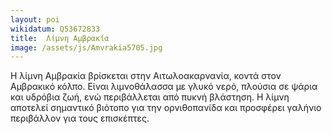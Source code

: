 ```yaml
---
layout: poi
wikidatum: Q53672833
title:  Λίμνη Αμβρακία
image: /assets/js/Amvrakia5705.jpg
---
```


Η λίμνη Αμβρακία βρίσκεται στην Αιτωλοακαρνανία, κοντά στον Αμβρακικό κόλπο. Είναι λιμνοθάλασσα με γλυκό νερό, πλούσια σε ψάρια και υδρόβια ζωή, ενώ περιβάλλεται από πυκνή βλάστηση. Η λίμνη αποτελεί σημαντικό βιότοπο για την ορνιθοπανίδα και προσφέρει γαλήνιο περιβάλλον για τους επισκέπτες.
